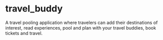 # travel_buddy
A travel pooling application where travelers can add their destinations of interest, read experiences,  pool and plan with your travel buddies, book tickets and travel.
